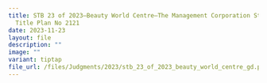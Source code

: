 ```yaml
---
title: STB 23 of 2023–Beauty World Centre–The Management Corporation Strata
  Title Plan No 2121
date: 2023-11-23
layout: file
description: ""
image: ""
variant: tiptap
file_url: /files/Judgments/2023/stb_23_of_2023_beauty_world_centre_gd.pdf
---
```

